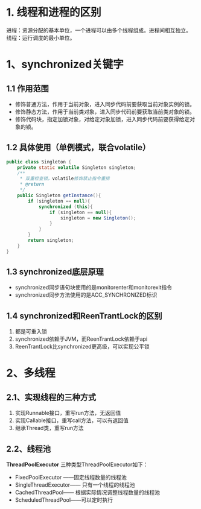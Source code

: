 # 1. 线程和进程的区别

进程：资源分配的基本单位，一个进程可以由多个线程组成。进程间相互独立。
线程：运行调度的最小单位。

# 1、synchronized关键字
## 1.1 作用范围

 - 修饰普通方法，作用于当前对象，进入同步代码前要获取当前对象实例的锁。
 - 修饰静态方法，作用于当前类对象，进入同步代码前要获取当前类对象的锁。
 - 修饰代码块，指定加锁对象，对给定对象加锁，进入同步代码前要获得给定对象的锁。

## 1.2 具体使用（单例模式，联合volatile）
```java
public class Singleton {
    private static volatile Singleton singleton;
    /**
     * 双重检查锁，volatile修饰禁止指令重排
     * @return
     */
    public Singleton getInstance(){
        if (singleton == null){
            synchronized (this){
                if (singleton == null){
                    singleton = new Singleton();
                }
            }
        }
        return singleton;
    }
}
```
## 1.3 synchronized底层原理

 - synchronized同步语句块使用的是monitorenter和monitorexit指令
 - synchronized同步方法使用的是ACC_SYNCHRONIZED标识

## 1.4 synchronized和ReenTrantLock的区别

 1. 都是可重入锁
 2. synchronized依赖于JVM，而ReenTrantLock依赖于api
 3. ReenTrantLock比synchronized更高级，可以实现公平锁

# 2、多线程
## 2.1、实现线程的三种方式

 1. 实现Runnable接口，重写run方法，无返回值
 2. 实现Callable接口，重写call方法，可以有返回值
 3. 继承Thread类，重写run方法

 ## 2.2、线程池
 **ThreadPoolExecutor**
 三种类型ThreadPoolExecutor如下：
 
- FixedPoolExecutor ——固定线程数量的线程池
- SingleThreadExecutor—— 只有一个线程的线程池
- CachedThreadPool—— 根据实际情况调整线程数量的线程池
- ScheduledThreadPool——可以定时执行

 

